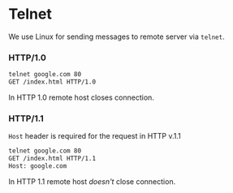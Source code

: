 # Telnet

We use Linux for sending messages to remote server via `telnet`.

### HTTP/1.0

```bash
telnet google.com 80
GET /index.html HTTP/1.0
```

In HTTP 1.0 remote host closes connection.

### HTTP/1.1

`Host` header is required for the request in HTTP v.1.1

```bash
telnet google.com 80
GET /index.html HTTP/1.1
Host: google.com
```

In HTTP 1.1 remote host *doesn't* close connection.
